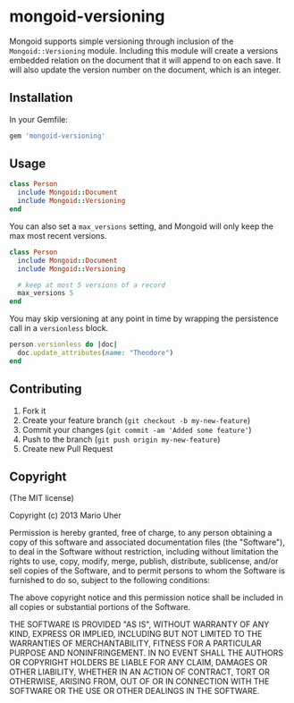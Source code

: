 # mongoid-versioning

Mongoid supports simple versioning through inclusion of the `Mongoid::Versioning` module. Including this module will create a versions embedded relation on the document that it will append to on each save. It will also update the version number on the document, which is an integer.

## Installation

In your Gemfile:

```ruby
gem 'mongoid-versioning'
```

## Usage

```ruby
class Person
  include Mongoid::Document
  include Mongoid::Versioning
end
```

You can also set a `max_versions` setting, and Mongoid will only keep the max most recent versions.

```ruby
class Person
  include Mongoid::Document
  include Mongoid::Versioning

  # keep at most 5 versions of a record
  max_versions 5
end
```

You may skip versioning at any point in time by wrapping the persistence call in a `versionless` block.

```ruby
person.versionless do |doc|
  doc.update_attributes(name: "Theodore")
end
```

## Contributing

1. Fork it
2. Create your feature branch (`git checkout -b my-new-feature`)
3. Commit your changes (`git commit -am 'Added some feature'`)
4. Push to the branch (`git push origin my-new-feature`)
5. Create new Pull Request

## Copyright

(The MIT license)

Copyright (c) 2013 Mario Uher

Permission is hereby granted, free of charge, to any person obtaining
a copy of this software and associated documentation files (the
"Software"), to deal in the Software without restriction, including
without limitation the rights to use, copy, modify, merge, publish,
distribute, sublicense, and/or sell copies of the Software, and to
permit persons to whom the Software is furnished to do so, subject to
the following conditions:

The above copyright notice and this permission notice shall be
included in all copies or substantial portions of the Software.

THE SOFTWARE IS PROVIDED "AS IS", WITHOUT WARRANTY OF ANY KIND,
EXPRESS OR IMPLIED, INCLUDING BUT NOT LIMITED TO THE WARRANTIES OF
MERCHANTABILITY, FITNESS FOR A PARTICULAR PURPOSE AND
NONINFRINGEMENT. IN NO EVENT SHALL THE AUTHORS OR COPYRIGHT HOLDERS BE
LIABLE FOR ANY CLAIM, DAMAGES OR OTHER LIABILITY, WHETHER IN AN ACTION
OF CONTRACT, TORT OR OTHERWISE, ARISING FROM, OUT OF OR IN CONNECTION
WITH THE SOFTWARE OR THE USE OR OTHER DEALINGS IN THE SOFTWARE.
